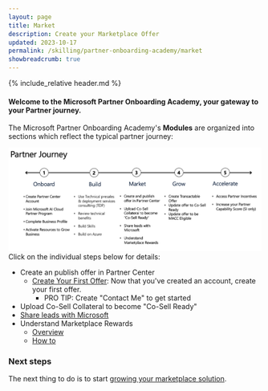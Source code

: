 ```yaml
---
layout: page
title: Market
description: Create your Marketplace Offer
updated: 2023-10-17
permalink: /skilling/partner-onboarding-academy/market
showbreadcrumb: true
---
```

{% include_relative header.md %}

#### Welcome to the Microsoft Partner Onboarding Academy, your gateway to your Partner journey. 

The Microsoft Partner Onboarding Academy's **Modules** are organized into sections which reflect the typical partner journey:

![](../../../assets/partner-onboarding/partner-journey.png)
Click on the individual steps below for details:

- Create an publish offer in Partner Center
  - [Create Your First Offer](/PartnerResources/skilling/partner-onboarding-academy/offer): Now that you've created an account, create your first offer.
    - PRO TIP: Create "Contact Me" to get started
- Upload Co-Sell Collateral to become "Co-Sell Ready"
- [Share leads with Microsoft](https://learn.microsoft.com/en-us/partner-center/manage-leads)
- Understand Marketplace Rewards
  - [Overview](https://partner.microsoft.com/en-US/solutions/go-to-market#/)
  - [How to](https://learn.microsoft.com/en-us/partner-center/mpn-learn-about-go-to-market-benefits)


### Next steps

The next thing to do is to start [growing your marketplace solution](/PartnerResources/skilling/partner-onboarding-academy/grow).